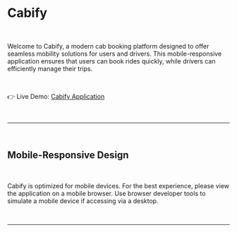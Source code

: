 <h1>Cabify</h1>
<br>
<p>Welcome to Cabify, a modern cab booking platform designed to offer seamless mobility solutions for users and drivers. This mobile-responsive application ensures that users can book rides quickly, while drivers can efficiently manage their trips.</p>
<br>
<p>👉 Live Demo: <a href="https://cabify-plum.vercel.app/">Cabify Application</a></p>
<br>
<hr>
<br>
<h2>Mobile-Responsive Design</h2>
<br>
<p>Cabify is optimized for mobile devices. For the best experience, please view the application on a mobile browser.
Use browser developer tools to simulate a mobile device if accessing via a desktop.</p>
<br>
<hr>
<br>
